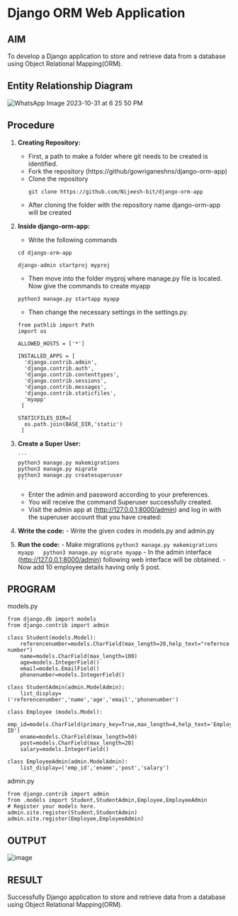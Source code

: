 # Django ORM Web Application

## AIM
To develop a Django application to store and retrieve data from a database using Object Relational Mapping(ORM).

## Entity Relationship Diagram

![WhatsApp Image 2023-10-31 at 6 25 50 PM](https://github.com/Nijeesh-bit/django-orm-app/assets/89188014/646d4dfa-9c20-4e51-8e29-489b3d049334)


## Procedure
1. **Creating Repository:**
    - First, a path to make a folder where git needs to be created is identified.
    - Fork the repository (https://github/gowriganeshns/django-orm-app)
    - Clone the repository
      ```
      git clone https://github.com/Nijeesh-bit/django-orm-app
      ```
    - After cloning the folder with the repository name django-orm-app will be created

   
2. **Inside django-orm-app:**

      - Write the following commands
        
      ```
      cd django-orm-app
      ```
      
      ```
      django-admin startproj myproj
      ```
      
      - Then move into the folder myproj where manage.py file is located. Now give the commands to create myapp
      ```
      python3 manage.py startapp myapp
      ```
      
      - Then change the necessary settings in the settings.py.
      ```
      from pathlib import Path
      import os
      ```
      ```
      ALLOWED_HOSTS = ['*']
      ```
      ```
      INSTALLED_APPS = [
        'django.contrib.admin',
        'django.contrib.auth',
        'django.contrib.contenttypes',
        'django.contrib.sessions',
        'django.contrib.messages',
        'django.contrib.staticfiles',
        'myapp'
       ]
      ```
      
      ```
      STATICFILES_DIR=[
        os.path.join(BASE_DIR,'static')
       ]
      ```

      
  
3. **Create a Super User:**
   
       ```
       python3 manage.py makemigrations
       python3 manage.py migrate
       python3 manage.py createsuperuser
       ```
      - Enter the admin and password according to your preferences.
      - You will receive the command Superuser successfully created.
      - Visit the admin app at (http://127.0.0.1:8000/admin) and log in with the superuser account that you have created:


4. **Write the code:**
       - Write the given codes in models.py and admin.py
   

5. **Run the code:**
        - Make migrations
        ```
           python3 manage.py makemigrations myapp  
           python3 manage.py migrate myapp
        ```
        - In the admin interface (http://127.0.0.1:8000/admin) following web interface will be obtained.
        - Now add 10 employee details having only 5 post.

## PROGRAM

models.py
```
from django.db import models
from django.contrib import admin

class Student(models.Model):
    referencenumber=models.CharField(max_length=20,help_text="refernce number")
    name=models.CharField(max_length=100)
    age=models.IntegerField()
    email=models.EmailField()
    phonenumber=models.IntegerField()

class StudentAdmin(admin.ModelAdmin):
    list_display=('referencenumber','name','age','email','phonenumber')

class Employee (models.Model):
    emp_id=models.CharField(primary_key=True,max_length=4,help_text='Employee ID')
    ename=models.CharField(max_length=50)
    post=models.CharField(max_length=20)
    salary=models.IntegerField()

class EmployeeAdmin(admin.ModelAdmin):
    list_display=('emp_id','ename','post','salary')
```
admin.py
```
from django.contrib import admin
from .models import Student,StudentAdmin,Employee,EmployeeAdmin
# Register your models here.
admin.site.register(Student,StudentAdmin)
admin.site.register(Employee,EmployeeAdmin)

```

## OUTPUT
![image](https://github.com/malireddy74/django-orm-app/assets/142285112/1e38f5de-b127-49e3-ae00-ccb78b544cfb)



## RESULT
Successfully Django application to store and retrieve data from a database using Object Relational Mapping(ORM).
